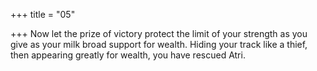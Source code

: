 +++
title = "05"

+++
Now let the prize of victory protect the limit of your strength as you give  as your milk broad support for wealth.
Hiding your track like a thief, then appearing greatly for wealth, you  have rescued Atri.
